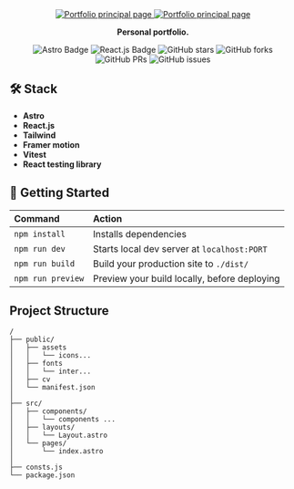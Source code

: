<div align="center">
  <a href="https://dpg-code.vercel.app">
    <img
      src="https://res.cloudinary.com/dhpxqwsym/image/upload/w_1280,h_720,c_fill/v1678870284/documentations/portfolio_ft2y71"
      alt="Portfolio principal page"
    />
  </a>
  <a href="https://dpg-code.vercel.app">
    <img
      src="https://res.cloudinary.com/dhpxqwsym/image/upload/w_1280,h_720,c_fill/v1678870284/documentations/portfolio-projects_ifdrka"
      alt="Portfolio principal page"
    />
  </a>
  <p>
    <b>
      Personal portfolio.
    </b>
  </p>

<div align="center">
<p></p>
</div>

![Astro Badge](https://img.shields.io/badge/Astro-FF3E00?logo=astro&logoColor=fff&style=flat)
![React.js Badge](https://img.shields.io/badge/React-06B6D4?logo=react&logoColor=fff&style=flat)
![GitHub stars](https://img.shields.io/github/stars/Dpg-Code/portfolio-dpg-code)
![GitHub forks](https://img.shields.io/github/forks/Dpg-Code/portfolio-dpg-code)
![GitHub PRs](https://img.shields.io/github/issues-pr/Dpg-Code/portfolio-dpg-code)
![GitHub issues](https://img.shields.io/github/issues/Dpg-Code/portfolio-dpg-code)

</div>

## 🛠️ Stack

- **Astro**
- **React.js**
- **Tailwind**
- **Framer motion**
- **Vitest**
- **React testing library**

## 🚀 Getting Started

| Command           | Action                                       |
| :---------------- | :------------------------------------------- |
| `npm install`     | Installs dependencies                        |
| `npm run dev`     | Starts local dev server at `localhost:PORT`  |
| `npm run build`   | Build your production site to `./dist/`      |
| `npm run preview` | Preview your build locally, before deploying |

## Project Structure

```
/
├── public/
│   ├── assets
│   │   └── icons...
│   ├── fonts
│   │   └── inter...
│   ├── cv
│   └── manifest.json
│
├── src/
│   ├── components/
│   │   └── components ...
│   ├── layouts/
│   │   └── Layout.astro
│   └── pages/
│       └── index.astro
│
├── consts.js
└── package.json
```
